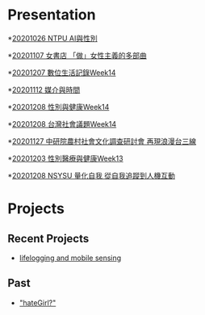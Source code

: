 # Presentation
*[20201026 NTPU AI與性別]()

*[20201107 女書店 「做」女性主義的多部曲]()

*[20201207 數位生活記錄Week14](https://docs.google.com/presentation/d/e/2PACX-1vS5pgNFvIWyr6KOUd5tOjNDvmiYg2GEul-HHDUQwxOdOFoytfsj_WABrySZ41mkdolNj_Ouz7lLnPbk/pub?start=false&loop=false&delayms=3000)

*[20201112 媒介與時間]()

*[20201208 性別與健康Week14](https://docs.google.com/presentation/d/e/2PACX-1vSZXb-0pL28c7tvVmrngnqYhiVFxeOpO3SWBOnhmWJZoNBxUxd98P7a2NQuKVuUcwe6FK0Mdo5Bl_FE/pub?start=false&loop=false&delayms=3000)

*[20201208 台灣社會議題Week14](https://docs.google.com/presentation/d/e/2PACX-1vSz8zy1THwwD6BAFNfVcgfFwGPb2nypH5Jwd0JxuwVtnQn7Z0p4sIoJnNCwmk-ZnxBBBzJ1MlO9EdSq/pub?start=false&loop=false&delayms=3000)

*[20201127 中研院農村社會文化調查研討會 再現浪漫台三線]()

*[20201203 性別醫療與健康Week13]()

*[20201208 NSYSU 量化自我 從自我追蹤到人機互動](https://docs.google.com/presentation/d/e/2PACX-1vQIjGeA0w24KpCdxpFiuthEUL71wF7kb6leuwVv4sBhtWZQo9mfPCqHHGwgHQ0O6S3VUJi4XeGyWNaK/pub?start=false&loop=false&delayms=3000)

# Projects

## Recent Projects
* [lifelogging and mobile sensing]()

## Past
* ["hateGirl?"]()

